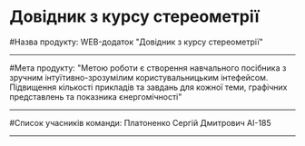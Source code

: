 # Довідник з курсу стереометрії
#Назва продукту: WEB-додаток "Довідник з курсу стереометрії"
***
#Мета продукту: "Метою роботи є створення навчального посібника з зручним інтуїтивно-зрозумілим користувальницьким інтефейсом. Підвищення кількості прикладів та завдань для кожної теми, графічних представлень та показника єнергомічності"
***
#Список учасників команди: Платоненко Сергій Дмитрович АІ-185
***
